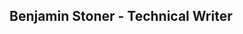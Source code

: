 ## Benjamin Stoner - Technical Writer

<!--
**benleestoner/benleestoner** is a ✨ _special_ ✨ repository because its `README.md` (this file) appears on your GitHub profile.

## About Me

-->

